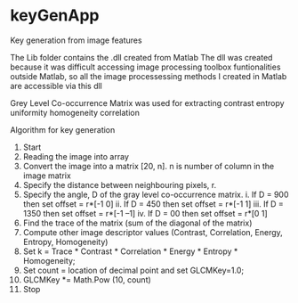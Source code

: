 # keyGenApp
Key generation from image features

The Lib folder contains the .dll created from Matlab
The dll was created because it was difficult accessing image processing toolbox funtionalities outside Matlab, so all the image processessing methods I created in Matlab are accessible via this dll

Grey Level Co-occurrence Matrix was used for extracting 
 contrast
 entropy
 uniformity
 homogeneity
 correlation
 
 Algorithm for key generation 
1.	Start 
2.	Reading the image into array
3.	Convert the image into a matrix [20, n]. n is number of column in the image matrix
4.	Specify the distance between neighbouring pixels, r.
5.	Specify the angle, D of the gray level co-occurrence matrix.
i.	If D = 900 then set offset = r*[-1 0]
ii.	If D =  450 then set offset = r*[-1 1]
iii.	If D = 1350 then set offset = r*[-1 –1]
iv.	If D = 00 then set offset = r*[0 1]
6.	Find the trace of the matrix (sum of the diagonal of the matrix)
7.	Compute other image descriptor values (Contrast, Correlation, Energy, Entropy, Homogeneity)  
8.	Set k = Trace * Contrast * Correlation * Energy *  Entropy * Homogeneity;
9.	Set count = location of decimal point and set GLCMKey=1.0;
10.	GLCMKey *= Math.Pow (10, count)
11.	Stop 
